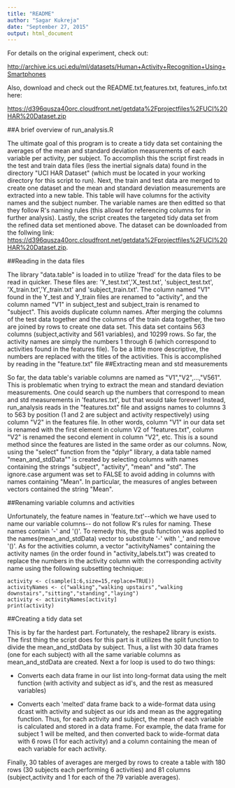 ```yaml
---
title: "README"
author: "Sagar Kukreja"
date: "September 27, 2015"
output: html_document
---
```

For details on the original experiment, check out:

http://archive.ics.uci.edu/ml/datasets/Human+Activity+Recognition+Using+Smartphones 

Also, download and check out the README.txt,features.txt, features_info.txt here:

https://d396qusza40orc.cloudfront.net/getdata%2Fprojectfiles%2FUCI%20HAR%20Dataset.zip 

##A brief overview of run_analysis.R

The ultimate goal of this program is to create a tidy data set containing the averages of the mean and standard deviation measurements of each variable per activity, per subject. To accomplish this the script first reads in the test and train data files (less the inertial signals data) found in the directory "UCI HAR Dataset" (which must be located in your working directory for this script to run). Next, the train and test data are merged to create one dataset and the mean and standard deviation measurements are extracted into a new table. This table will have  columns for the activity names and the subject number. The variable names are then editted so that they follow R's naming rules (this allowd for referencing columns for in further analysis). Lastly, the script creates the targeted tidy data set from the refined data set mentioned above. The dataset can be downloaded from the follwing link: https://d396qusza40orc.cloudfront.net/getdata%2Fprojectfiles%2FUCI%20HAR%20Dataset.zip.


##Reading in the data files 

The library "data.table" is loaded in to utilize 'fread' for the data files to be read in quicker. These files are: 'Y_test.txt','X_test.txt', 'subject_test.txt', 'X_train.txt','Y_train.txt' and 'subject_train.txt'. The column named "V1" found in the Y_test and Y_train files are renamed to "activity", and the column named "V1" in subject_test and subject_train is renamed to "subject". This avoids duplicate column names. After merging the columns of the test data together and the columns of the train data together, the two are joined by rows to create one data set. This data set contains 563 columns (subject,activity and 561 variables), and 10299 rows.  So far, the activity names are simply the numbers 1 through 6 (which correspond to activities found in the features file). To be a little more descriptive, the numbers are replaced with the titles of the activities. This is accomplished by reading in the "feature.txt" file 
##Extracting mean and std measurements

So far, the data table's variable columns are named as "V1","V2",...,"V561". This is problematic when trying to extract the mean and standard deviation measurements. One could search up the numbers that correspond to mean and std measurements in 'features.txt', but that would take forever! Instead, run_analysis reads in the "features.txt" file and assigns names to columns 3 to 563 by position (1 and 2 are subject and activity respectively) using column "V2" in the features file. In other words, column "V1" in our data set is renamed with the first element in column V2 of "features.txt", column "V2" is renamed the second element in column "V2", etc. This is a sound method since the features are listed in the same order as our columns. Now, using the "select" function from the "dplyr" library, a data table named "mean_and_stdData"" is created  by selecting columns with names containing the strings "subject", "activity", "mean"  and "std". The ignore.case argument was set to FALSE to avoid adding in columns with names containing "Mean". In particular, the measures of angles between vectors contained the string "Mean".

##Renaming variable columns and activities

Unfortunately, the feature names in 'feature.txt'--which we have used to name our variable columns-- do not follow R's rules for naming. These names contain '-' and '()'. To remedy this, the gsub function was applied to the names(mean_and_stdData) vector to substitute '-' with '_' and remove '()'. As for the activities column, a vector  "activityNames" containing the activity names (in the order found in "activity_labels.txt") was created  to replace the numbers in the activity column with the corresponding activity name using the following subsetting technique:

```{r}
activity <- c(sample(1:6,size=15,replace=TRUE))
activityNames <- c("walking","walking upstairs","walking downstairs","sitting","standing","laying")
activity <- activityNames[activity]
print(activity)
```

##Creating a tidy data set

This is by far the hardest part. Fortunately, the reshape2 library is exists. The first thing the script does for this part is it utilizes the split function to divide the mean_and_stdData by subject. Thus, a list with 30 data frames (one for each subject) with all the same variable columns as mean_and_stdData are created. Next a for loop is used to do two things: 

* Converts each data frame in our list into  long-format data using the melt function (with activity and subject as id's, and the rest as measured variables)

*  Converts each 'melted' data frame back to a wide-format data using dcast with activity and subject as our ids and mean as the aggregating function. Thus, for each activity and subject, the mean of each variable is calculated and stored in a data frame. For example, the data frame for subject 1 will be melted, and then converted back to wide-format data  with 6 rows (1 for each activity) and a column containing the mean of each variable for each activity.

Finally, 30 tables of averages are merged by rows to create a table with 180 rows (30 subjects each performing 6 activities) and 81 columns (subject,activity and 1 for each  of the 79 variable averages).